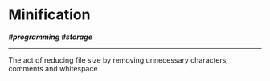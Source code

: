 # Minification

***\#programming \#storage***

---

The act of reducing file size by removing unnecessary characters, comments and whitespace
